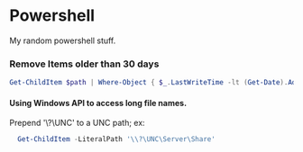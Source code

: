 # Powershell

My random powershell stuff.


### Remove Items older than 30 days
```powershell
Get-ChildItem $path | Where-Object { $_.LastWriteTime -lt (Get-Date).AddDays(-30) } | Remove-Item
```


#### Using Windows API to access long file names.
Prepend '\\?\UNC' to a UNC path; ex: 
```powershell
  Get-ChildItem -LiteralPath '\\?\UNC\Server\Share'
  ```
